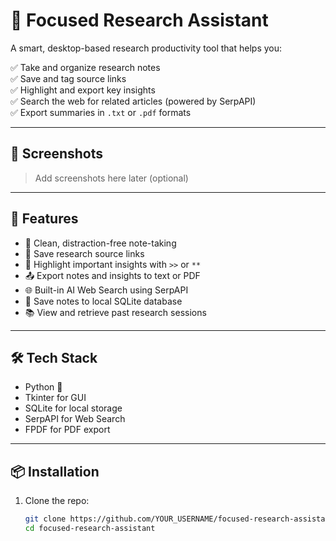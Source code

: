 # 🧠 Focused Research Assistant

A smart, desktop-based research productivity tool that helps you:

✅ Take and organize research notes  
✅ Save and tag source links  
✅ Highlight and export key insights  
✅ Search the web for related articles (powered by SerpAPI)  
✅ Export summaries in `.txt` or `.pdf` formats

---

## 📸 Screenshots

> Add screenshots here later (optional)

---

## 🚀 Features

- 📝 Clean, distraction-free note-taking
- 🔗 Save research source links
- 📌 Highlight important insights with `>>` or `**`
- 📤 Export notes and insights to text or PDF
- 🌐 Built-in AI Web Search using SerpAPI
- 💾 Save notes to local SQLite database
- 📚 View and retrieve past research sessions

---

## 🛠 Tech Stack

- Python 🐍  
- Tkinter for GUI  
- SQLite for local storage  
- SerpAPI for Web Search  
- FPDF for PDF export

---

## 📦 Installation

1. Clone the repo:
   ```bash
   git clone https://github.com/YOUR_USERNAME/focused-research-assistant.git
   cd focused-research-assistant
